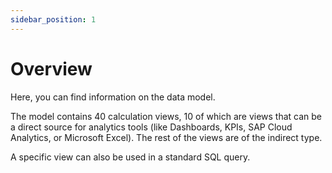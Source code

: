 ```yaml
---
sidebar_position: 1
---
```


# Overview

Here, you can find information on the data model.

The model contains 40 calculation views, 10 of which are views that can be a direct source for analytics tools (like Dashboards, KPIs, SAP Cloud Analytics, or Microsoft Excel). The rest of the views are of the indirect type.

A specific view can also be used in a standard SQL query.
